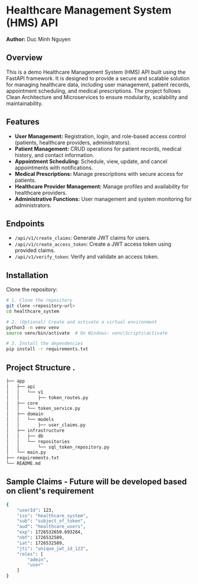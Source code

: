 # Healthcare Management System (HMS) API

**Author:** Duc Minh Nguyen

## Overview
This is a demo Healthcare Management System (HMS) API built using the FastAPI framework. It is designed to provide a secure and scalable solution for managing healthcare data, including user management, patient records, appointment scheduling, and medical prescriptions. The project follows Clean Architecture and Microservices to ensure modularity, scalability and maintainability.

## Features
- **User Management:** Registration, login, and role-based access control (patients, healthcare providers, administrators).
- **Patient Management:** CRUD operations for patient records, medical history, and contact information.
- **Appointment Scheduling:** Schedule, view, update, and cancel appointments with notifications.
- **Medical Prescriptions:** Manage prescriptions with secure access for patients.
- **Healthcare Provider Management:** Manage profiles and availability for healthcare providers.
- **Administrative Functions:** User management and system monitoring for administrators.

## Endpoints
- `/api/v1/create_claims`: Generate JWT claims for users.
- `/api/v1/create_access_token`: Create a JWT access token using provided claims.
- `/api/v1/verify_token`: Verify and validate an access token.

## Installation
Clone the repository:
```bash
# 1. Clone the repository
git clone <repository-url>
cd healthcare_system

# 2. (Optional) Create and activate a virtual environment
python3 -m venv venv
source venv/bin/activate  # On Windows: venv\Scripts\activate

# 3. Install the dependencies
pip install -r requirements.txt
```

## Project Structure .
```bash
├── app
│   ├── api
│   │   └── v1
│   │       ├── token_routes.py
│   ├── core
│   │   └── token_service.py
│   ├── domain
│   │   └── models
│   │       ├── user_claims.py
│   ├── infrastructure
│   │   ├── db
│   │   └── repositories
│   │       └── sql_token_repository.py
│   └── main.py
├── requirements.txt
└── README.md
```
## Sample Claims - Future will be developed based on client's requirement
```bash
{
    "userId": 123,
    "iss": "healthcare_system",
    "sub": "subject_of_token",
    "aud": "healthcare_users",
    "exp": 1726532650.693284,
    "nbf": 1726532589,
    "iat": 1726532589,
    "jti": "unique_jwt_id_123",
    "roles": [
        "admin",
        "user"
    ]
}
```
